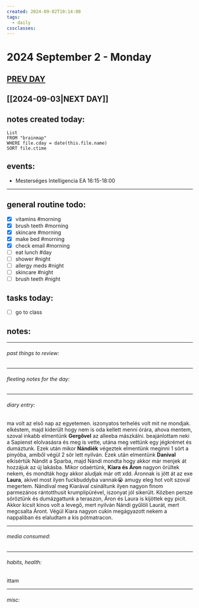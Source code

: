 ```yaml
---
created: 2024-09-02T10:14:00
tags:
  - daily
cssclasses:
---
```

# 2024 September 2 - Monday
## [PREV DAY](2024-09-01)
## [[2024-09-03|NEXT DAY]]
## **notes created today:**
```dataview
List
FROM "brainmap"
WHERE file.cday = date(this.file.name)
SORT file.ctime
```
## **events:**
- Mesterséges Intelligencia EA 16:15-18:00

____ 
## **general routine todo:**
- [x] vitamins #morning
- [x] brush teeth #morning
- [x] skincare #morning
- [x] make bed #morning
- [x] check email #morning
- [ ] eat lunch #day
- [ ] shower #night
- [ ] allergy meds #night
- [ ] skincare #night
- [ ] brush teeth #night

## **tasks today:**
- [ ] go to class 

## **notes:**
_____
###### past things to review:



---------
###### fleeting notes for the day:




_____
###### diary entry:
ma volt az első nap az egyetemen. iszonyatos terhelés volt mit ne mondjak. elkéstem, majd kiderült hogy nem is oda kellett menni órára, ahova mentem, szoval inkabb elmentünk **Gergővel** az alleeba mászkálni. beajánlottam neki a Sapienst elolvasásra és meg is vette, utána meg vettünk egy jégkrémet és dumáztunk. Ezek után mikor **Nándiék** végeztek elmentünk meginni 1 sört a pinyóba, amiből végül 2 sör lett nyilván. Ezek után elmentünk **Danival** elkísértük Nándit a Sparba, majd Nándi mondta hogy akkor már menjek át hozzájuk az új lakásba. Mikor odaértünk, **Kiara és Áron** nagyon örültek nekem, és mondták hogy akkor aludjak már ott xdd. Áronnak is jött át az exe **Laura**, akivel most ilyen fuckbuddyba vannak😭 amugy eleg hot volt szoval megertem. Nándival meg Kiarával csináltunk ilyen nagyon finom parmezános rántotthusit krumplipürével, iszonyat jól sikerült.
Közben persze söröztünk és dumázgattunk a teraszon, Áron és Laura is kijöttek egy picit. Akkor kicsit kinos volt a levegő, mert nyilván Nándi gyűlöli Laurát, mert megcsalta Áront. Végül Kiara nagyon cukin megágyazott nekem a nappaliban és elaludtam a kis pótmatracon.


____
###### media consumed:





____
###### habits, health:


ittam

_____
###### misc:
